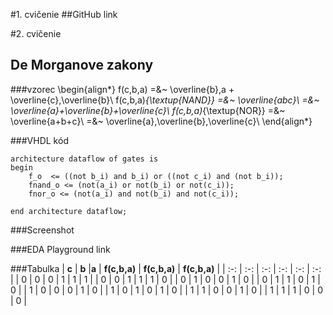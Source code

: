 #1. cvičenie
##GitHub link

#2. cvičenie
## De Morganove zakony

###vzorec
\begin{align*}
    f(c,b,a) =&~ \overline{b}\,a + \overline{c}\,\overline{b}\\
    f(c,b,a)_{\textup{NAND}} =&~ \overline{abc}\ =&~ \overline{a}+\overline{b}+\overline{c}\\
    f(c,b,a)_{\textup{NOR}} =&~ \overline{a+b+c}\ =&~ \overline{a}\,\overline{b}\,\overline{c}\\
\end{align*}

###VHDL kód
```
architecture dataflow of gates is
begin
    f_o  <= ((not b_i) and b_i) or ((not c_i) and (not b_i));
    fnand_o <= (not(a_i) or not(b_i) or not(c_i));
    fnor_o <= (not(a_i) and not(b_i) and not(c_i));

end architecture dataflow;
```
###Screenshot

###EDA Playground link

###Tabulka
| **c** | **b** |**a** | **f(c,b,a)** | **f(c,b,a)** | **f(c,b,a)** |
| :-: | :-: | :-: | :-: | :-: | :-: |
| 0 | 0 | 0 | 1 | 1 | 1 |
| 0 | 0 | 1 | 1 | 1 | 0 |
| 0 | 1 | 0 | 0 | 1 | 0 |
| 0 | 1 | 1 | 0 | 1 | 0 |
| 1 | 0 | 0 | 0 | 1 | 0 |
| 1 | 0 | 1 | 0 | 1 | 0 |
| 1 | 1 | 0 | 0 | 1 | 0 |
| 1 | 1 | 1 | 0 | 0 | 0 |